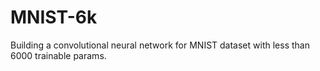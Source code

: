 # MNIST-6k
Building a convolutional neural network for MNIST dataset with less than 6000 trainable params.
